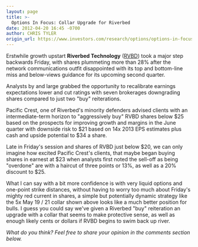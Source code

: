 ```yaml
---
layout: page
title: >-
  Options In Focus: Collar Upgrade for Riverbed
date: 2012-04-20 16:45 -0700
author: CHRIS TYLER
origin_url: https://www.investors.com/research/options/options-in-focus-collar-upgrade-for-riverbed/
---
```






Erstwhile growth upstart **Riverbed Technology** ([RVBD](https://research.investors.com/quote.aspx?symbol=RVBD)) took a major step backwards Friday, with shares plummeting more than 28% after the network communications outfit disappointed with its top and bottom-line miss and below-views guidance for its upcoming second quarter. 

  

Analysts by and large grabbed the opportunity to recalibrate earnings expectations lower and cut ratings with seven brokerages downgrading shares compared to just two "buy" reiterations.

  

Pacific Crest, one of Riverbed's minority defenders advised clients with an intermediate-term horizon to "aggressively buy" RVBD shares below $25 based on the prospects for improving growth and margins in the June quarter with downside risk to $21 based on 14x 2013 EPS estimates plus cash and upside potential to $34 a share. 

  

Late in Friday's session and shares of RVBD just below $20, we can only imagine how excited Pacific Crest's clients, that maybe began buying shares in earnest at $23 when analysts first noted the sell-off as being "overdone" are with a haircut of three points or 13%, as well as a 20% discount to $25.

  

  

What I can say with a bit more confidence is with very liquid options and one-point strike distances, without having to worry too much about Friday's mighty red current in shares, a simple but potentially dynamic strategy like the 5x May 19 / 21 collar shown above looks like a much better position for bulls. I guess you could say we've given a Riverbed "buy" reiteration an upgrade with a collar that seems to make protective sense, as well as enough likely cents or dollars if RVBD begins to swim back up river.

  

*What do you think? Feel free to share your opinion in the comments section below.*




